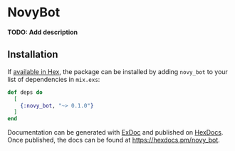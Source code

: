 # NovyBot

**TODO: Add description**

## Installation

If [available in Hex](https://hex.pm/docs/publish), the package can be installed
by adding `novy_bot` to your list of dependencies in `mix.exs`:

```elixir
def deps do
  [
    {:novy_bot, "~> 0.1.0"}
  ]
end
```

Documentation can be generated with [ExDoc](https://github.com/elixir-lang/ex_doc)
and published on [HexDocs](https://hexdocs.pm). Once published, the docs can
be found at <https://hexdocs.pm/novy_bot>.

